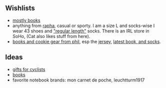## Wishlists

- [mostly books](http://a.co/2rGqfLg)
- anything from  [rapha](http://rapha.cc), casual or sporty. I am a size L and socks-wise I wear 43 shoes and ["regular length"](https://dyzmn8020x6cd.cloudfront.net/sys-master/products/he0/hc7/9155041853470/QCS01XX-base-location-h217-01_LARGE) socks. There is an IRL store in SoHo, (Cat also likes stuff from here).
- [books and cookie gear from phil](http://www.philsfondo.com/shop), esp the [jersey](http://www.philsfondo.com/shop/limited-edition-castelli-cookie-jersey-nch9z), [latest book, and socks](http://www.philsfondo.com/shop/cookie-socks-draft-animals-special).

## Ideas

- [gifts for cyclists](https://www.youtube.com/watch?v=C9Q9I76aVN0)
- [books](https://www.goodreads.com/user/show/16592835-ilya-kavalerov)
- favorite notebook brands: mon carnet de poche, leuchtturm1917
